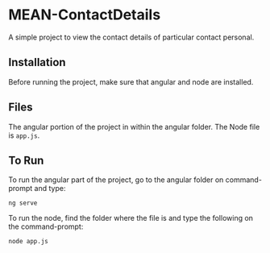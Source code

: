 # MEAN-ContactDetails
A simple project to view the contact details of particular contact personal.

## Installation
Before running the project, make sure that angular and node are installed.

## Files
The angular portion of the project in within the angular folder.
The Node file is ```app.js```.
## To Run
To run the angular part of the project, go to the angular folder on command-prompt and type:
```
ng serve
```
To run the node, find the folder where the file is and type the following on the command-prompt:
```
node app.js
```

